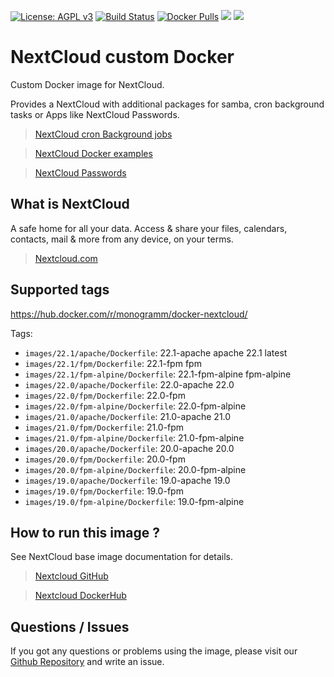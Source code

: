 [![License: AGPL v3][uri_license_image]][uri_license]
[![Build Status](https://travis-ci.org/Monogramm/docker-nextcloud.svg)](https://travis-ci.org/Monogramm/docker-nextcloud)
[![Docker Pulls](https://img.shields.io/docker/pulls/monogramm/docker-nextcloud.svg)](https://hub.docker.com/r/monogramm/docker-nextcloud/)
[![](https://images.microbadger.com/badges/version/monogramm/docker-nextcloud.svg)](https://microbadger.com/images/monogramm/docker-nextcloud)
[![](https://images.microbadger.com/badges/image/monogramm/docker-nextcloud.svg)](https://microbadger.com/images/monogramm/docker-nextcloud)

# NextCloud custom Docker

Custom Docker image for NextCloud.

Provides a NextCloud with additional packages for samba, cron background tasks or Apps like NextCloud Passwords.

> [NextCloud cron Background jobs](https://docs.nextcloud.com/server/16/admin_manual/configuration_server/background_jobs_configuration.html#cron)

> [NextCloud Docker examples](https://github.com/nextcloud/docker/tree/master/.examples)

> [NextCloud Passwords](https://github.com/marius-wieschollek/passwords)

## What is NextCloud

A safe home for all your data. Access & share your files, calendars, contacts, mail & more from any device, on your terms.

> [Nextcloud.com](https://nextcloud.com/)

## Supported tags

<https://hub.docker.com/r/monogramm/docker-nextcloud/>

Tags:
-   `images/22.1/apache/Dockerfile`: 22.1-apache apache 22.1 latest <!--+tags-->
-   `images/22.1/fpm/Dockerfile`: 22.1-fpm fpm <!--+tags-->
-   `images/22.1/fpm-alpine/Dockerfile`: 22.1-fpm-alpine fpm-alpine <!--+tags-->
-   `images/22.0/apache/Dockerfile`: 22.0-apache 22.0 <!--+tags-->
-   `images/22.0/fpm/Dockerfile`: 22.0-fpm <!--+tags-->
-   `images/22.0/fpm-alpine/Dockerfile`: 22.0-fpm-alpine <!--+tags-->
-   `images/21.0/apache/Dockerfile`: 21.0-apache 21.0 <!--+tags-->
-   `images/21.0/fpm/Dockerfile`: 21.0-fpm <!--+tags-->
-   `images/21.0/fpm-alpine/Dockerfile`: 21.0-fpm-alpine <!--+tags-->
-   `images/20.0/apache/Dockerfile`: 20.0-apache 20.0 <!--+tags-->
-   `images/20.0/fpm/Dockerfile`: 20.0-fpm <!--+tags-->
-   `images/20.0/fpm-alpine/Dockerfile`: 20.0-fpm-alpine <!--+tags-->
-   `images/19.0/apache/Dockerfile`: 19.0-apache 19.0 <!--+tags-->
-   `images/19.0/fpm/Dockerfile`: 19.0-fpm <!--+tags-->
-   `images/19.0/fpm-alpine/Dockerfile`: 19.0-fpm-alpine <!--+tags-->

## How to run this image ?

See NextCloud base image documentation for details.

> [Nextcloud GitHub](https://github.com/nextcloud/docker)

> [Nextcloud DockerHub](https://hub.docker.com/r/library/nextcloud/)

## Questions / Issues

If you got any questions or problems using the image, please visit our [Github Repository](https://github.com/Monogramm/docker-nextcloud) and write an issue.  

[uri_license]: http://www.gnu.org/licenses/agpl.html

[uri_license_image]: https://img.shields.io/badge/License-AGPL%20v3-blue.svg
